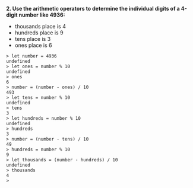 **2. Use the arithmetic operators to determine the individual digits of a 4-digit number like 4936:**

- thousands place is 4
- hundreds place is 9
- tens place is 3
- ones place is 6

```
> let number = 4936
undefined
> let ones = number % 10
undefined
> ones
6
> number = (number - ones) / 10
493
> let tens = number % 10
undefined
> tens
3
> let hundreds = number % 10
undefined
> hundreds
3
> number = (number - tens) / 10
49
> hundreds = number % 10
9
> let thousands = (number - hundreds) / 10
undefined
> thousands
4
>
```
